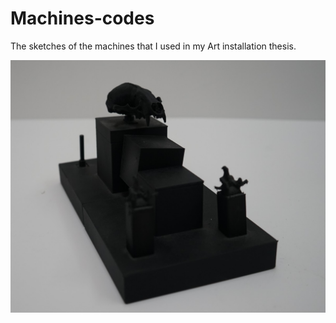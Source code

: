 # Machines-codes

The sketches of the machines that I used in my Art installation thesis.


![Screenshot](https://github.com/5p4c351ck/5p4c351ck.github.io/blob/main/MACHINES/machine_images/lowres/lowresmachine1.JPG)
